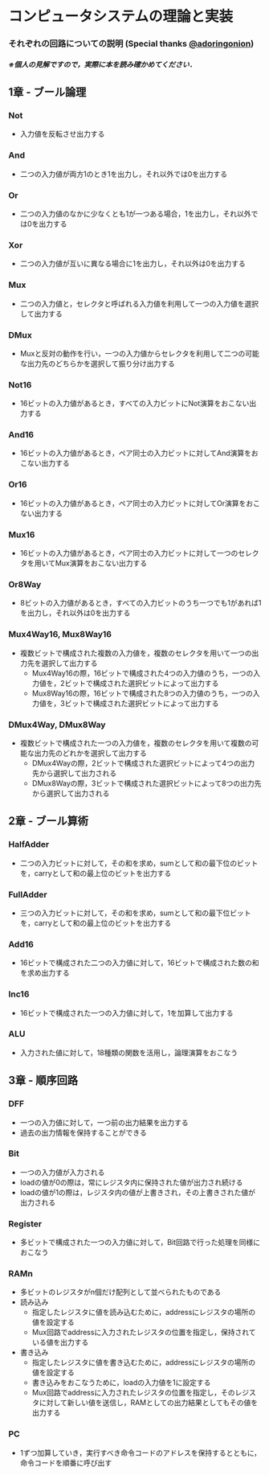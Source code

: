 # コンピュータシステムの理論と実装

### それぞれの回路についての説明 (Special thanks [@adoringonion](https://github.com/adoringonion))

##### ※個人の見解ですので，実際に本を読み確かめてください．

## 1章 - ブール論理

### Not

- 入力値を反転させ出力する

### And

- 二つの入力値が両方1のとき1を出力し，それ以外では0を出力する

### Or

- 二つの入力値のなかに少なくとも1が一つある場合，1を出力し，それ以外では0を出力する

### Xor

- 二つの入力値が互いに異なる場合に1を出力し，それ以外は0を出力する

### Mux

- 二つの入力値と，セレクタと呼ばれる入力値を利用して一つの入力値を選択して出力する

### DMux

- Muxと反対の動作を行い，一つの入力値からセレクタを利用して二つの可能な出力先のどちらかを選択して振り分け出力する

### Not16

- 16ビットの入力値があるとき，すべての入力ビットにNot演算をおこない出力する

### And16

- 16ビットの入力値があるとき，ペア同士の入力ビットに対してAnd演算をおこない出力する

### Or16

- 16ビットの入力値があるとき，ペア同士の入力ビットに対してOr演算をおこない出力する

### Mux16

- 16ビットの入力値があるとき，ペア同士の入力ビットに対して一つのセレクタを用いてMux演算をおこない出力する

### Or8Way

- 8ビットの入力値があるとき，すべての入力ビットのうち一つでも1があれば1を出力し，それ以外は0を出力する

### Mux4Way16, Mux8Way16

- 複数ビットで構成された複数の入力値を，複数のセレクタを用いて一つの出力先を選択して出力する
    - Mux4Way16の際，16ビットで構成された4つの入力値のうち，一つの入力値を，2ビットで構成された選択ビットによって出力する
    - Mux8Way16の際，16ビットで構成された8つの入力値のうち，一つの入力値を，3ビットで構成された選択ビットによって出力する

### DMux4Way, DMux8Way

- 複数ビットで構成された一つの入力値を，複数のセレクタを用いて複数の可能な出力先のどれかを選択して出力する
    - DMux4Wayの際，2ビットで構成された選択ビットによって4つの出力先から選択して出力される
    - DMux8Wayの際，3ビットで構成された選択ビットによって8つの出力先から選択して出力される

## 2章 - ブール算術

### HalfAdder

- 二つの入力ビットに対して，その和を求め，sumとして和の最下位のビットを，carryとして和の最上位のビットを出力する

### FullAdder

- 三つの入力ビットに対して，その和を求め，sumとして和の最下位ビットを，carryとして和の最上位のビットを出力する

### Add16

- 16ビットで構成された二つの入力値に対して，16ビットで構成された数の和を求め出力する

### Inc16

- 16ビットで構成された一つの入力値に対して，1を加算して出力する

### ALU

- 入力された値に対して，18種類の関数を活用し，論理演算をおこなう

## 3章 - 順序回路

### DFF

- 一つの入力値に対して，一つ前の出力結果を出力する
- 過去の出力情報を保持することができる

### Bit

- 一つの入力値が入力される
- loadの値が0の際は，常にレジスタ内に保持された値が出力され続ける
- loadの値が1の際は，レジスタ内の値が上書きされ，その上書きされた値が出力される

### Register

- 多ビットで構成された一つの入力値に対して，Bit回路で行った処理を同様におこなう

### RAMn

- 多ビットのレジスタがn個だけ配列として並べられたものである
- 読み込み
    - 指定したレジスタに値を読み込むために，addressにレジスタの場所の値を設定する
    - Mux回路でaddressに入力されたレジスタの位置を指定し，保持されている値を出力する
- 書き込み
    - 指定したレジスタに値を書き込むために，addressにレジスタの場所の値を設定する
    - 書き込みをおこなうために，loadの入力値を1に設定する
    - Mux回路でaddressに入力されたレジスタの位置を指定し，そのレジスタに対して新しい値を送信し，RAMとしての出力結果としてもその値を出力する

### PC

- 1ずつ加算していき，実行すべき命令コードのアドレスを保持するとともに，命令コードを順番に呼び出す